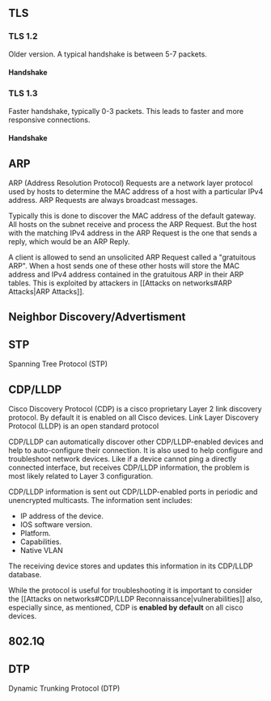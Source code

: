 ## TLS
### TLS 1.2
Older version. A typical handshake is between 5-7 packets.
#### Handshake

### TLS 1.3
Faster handshake, typically 0-3 packets. This leads to faster and more responsive connections.
#### Handshake

## ARP

ARP (Address Resolution Protocol) Requests are a network layer protocol used by hosts to determine the MAC address of a host with a particular IPv4 address. ARP Requests are always broadcast messages. 

Typically this is done to discover the MAC address of the default gateway. All hosts on the subnet receive and process the ARP Request. But the host with the matching IPv4 address in the ARP Request is the one that sends a reply, which would be an ARP Reply.

A client is allowed to send an unsolicited ARP Request called a "gratuitous ARP". When a host sends one of these other hosts will store the MAC address and IPv4 address contained in the gratuitous ARP in their ARP tables. This is exploited by attackers in [[Attacks on networks#ARP Attacks|ARP Attacks]]. 

## Neighbor Discovery/Advertisment

## STP
Spanning Tree Protocol (STP)

## CDP/LLDP
Cisco Discovery Protocol (CDP) is a cisco proprietary Layer 2 link discovery protocol. By default it is enabled on all Cisco devices. 
Link Layer Discovery Protocol (LLDP) is an open standard protocol

CDP/LLDP can automatically discover other CDP/LLDP-enabled devices and help to auto-configure their connection. It is also used to help configure and troubleshoot network devices. Like if a device cannot ping a directly connected interface, but receives CDP/LLDP information, the problem is most likely related to Layer 3 configuration. 

CDP/LLDP information is sent out CDP/LLDP-enabled ports in periodic and unencrypted multicasts. The information sent includes:
- IP address of the device.
- IOS software version.
- Platform.
- Capabilities.
- Native VLAN

The receiving device stores and updates this information in its CDP/LLDP database. 

While the protocol is useful for troubleshooting it is important to consider the [[Attacks on networks#CDP/LLDP Reconnaissance|vulnerabilities]] also, especially since, as mentioned, CDP is **enabled by default** on all cisco devices.

## 802.1Q

## DTP
Dynamic Trunking Protocol (DTP)